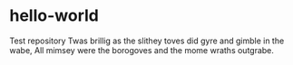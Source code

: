 # hello-world
Test repository
Twas brillig as the slithey toves did gyre and gimble in the wabe,
All mimsey were the borogoves and the mome wraths outgrabe.
